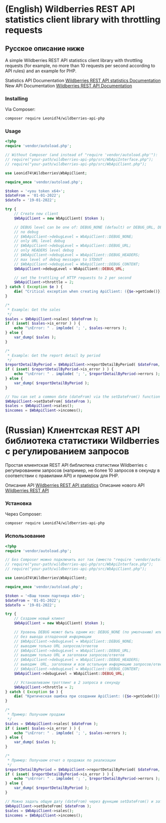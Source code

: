 # (English) Wildberries REST API statistics client library with throttling requests
## Русское описание ниже

A simple Wildberries REST API statistics client library with throttling requests (for example, no more than 10 requests per second according to API rules) and an example for PHP.

Statistics API Documentation [Wildberries REST API statistics Documentation](https://images.wbstatic.net/portal/education/Kak_rabotat'_s_servisom_statistiki.pdf)
New API Documentation [Wildberries REST API Documentation](https://suppliers-api.wildberries.ru/swagger/index.html)

### Installing

Via Composer:

```bash
composer require Leonid74/wildberries-api-php
```

### Usage

```php
<?php
require 'vendor/autoload.php';

// Without Composer (and instead of "require 'vendor/autoload.php'"):
// require("your-path/wildberries-api-php/src/WbApiInterface.php");
// require("your-path/wildberries-api-php/src/WbApiClient.php");

use Leonid74\Wildberries\WbApiClient;

require_once 'vendor/autoload.php';

$token = '<you token x64>';
$dateFrom = '01-01-2022';
$dateTo = '19-01-2022';

try {
    // Create new client
    $WbApiClient = new WbApiClient( $token );

    // DEBUG level can be one of: DEBUG_NONE (default) or DEBUG_URL, DEBUG_HEADERS, DEBUG_CONTENT
    // no debug
    // $WbApiClient->debugLevel = WbApiClient::DEBUG_NONE;
    // only URL level debug
    // $WbApiClient->debugLevel = WbApiClient::DEBUG_URL;
    // only HEADERS level debug
    // $WbApiClient->debugLevel = WbApiClient::DEBUG_HEADERS;
    // max level of debug messages to STDOUT
    // $WbApiClient->debugLevel = WbApiClient::DEBUG_CONTENT;
    $WbApiClient->debugLevel = WbApiClient::DEBUG_URL;

    // set the trottling of HTTP requests to 2 per second
    $WbApiClient->throttle = 2;
} catch ( Exception $e ) {
    die( "Critical exception when creating ApiClient: ({$e->getCode()}) " . $e->getMessage() );
}

/*
 * Example: Get the sales
 */
$sales = $WbApiClient->sales( $dateFrom );
if ( isset( $sales->is_error ) ) {
    echo "\nError: " . implode( '; ', $sales->errors );
} else {
    var_dump( $sales );
}

/*
 * Example: Get the report detail by period
 */
$reportDetailByPeriod = $WbApiClient->reportDetailByPeriod( $dateFrom, $dateTo );
if ( isset( $reportDetailByPeriod->is_error ) ) {
    echo "\nError: " . implode( '; ', $reportDetailByPeriod->errors );
} else {
    var_dump( $reportDetailByPeriod );
}

// You can set a common date (dateFrom) via the setDateFrom() function and then access other functions without passing the date
$WbApiClient->setDateFrom( $dateFrom );
$sales = $WbApiClient->sales();
$incomes = $WbApiClient->incomes();

```

# (Russian) Клиентская REST API библиотека статистики Wildberries с регулированием запросов

Простая клиентская REST API библиотека статистики Wildberries с регулированием запросов (например, не более 10 запросов в секунду в соответствии с правилами API) и примером для PHP.

Описание API [Wildberries REST API statistics](https://images.wbstatic.net/portal/education/Kak_rabotat'_s_servisom_statistiki.pdf)
Описание нового API [Wildberries REST API](https://suppliers-api.wildberries.ru/swagger/index.html)

### Установка

Через Composer:

```bash
composer require Leonid74/wildberries-api-php
```

### Использование

```php
<?php
require 'vendor/autoload.php';

// Без Composer можно подключить вот так (вместо "require 'vendor/autoload.php'"):
// require("your-path/wildberries-api-php/src/WbApiInterface.php");
// require("your-path/wildberries-api-php/src/WbApiClient.php");

use Leonid74\Wildberries\WbApiClient;

require_once 'vendor/autoload.php';

$token = '<Ваш токен партнера x64>';
$dateFrom = '01-01-2022';
$dateTo = '19-01-2022';

try {
    // Создаем новый клиент
    $WbApiClient = new WbApiClient( $token );

    // Уровень DEBUG может быть одним из: DEBUG_NONE (по умолчанию) или DEBUG_URL, DEBUG_HEADERS, DEBUG_CONTENT
    // без вывода отладочной информации
    // $WbApiClient->debugLevel = WbApiClient::DEBUG_NONE;
    // выводим только URL запросов/ответов
    // $WbApiClient->debugLevel = WbApiClient::DEBUG_URL;
    // выводим только URL и заголовки запросов/ответов
    // $WbApiClient->debugLevel = WbApiClient::DEBUG_HEADERS;
    // выводим  URL, заголовки и всю остальную информацию запросов/ответов в STDOUT
    // $WbApiClient->debugLevel = WbApiClient::DEBUG_CONTENT;
    $WbApiClient->debugLevel = WbApiClient::DEBUG_URL;

    // Устанавливаем троттлинг в 2 запроса в секунду
    $WbApiClient->throttle = 2;
} catch ( Exception $e ) {
    die( "Критическая ошибка при создании ApiClient: ({$e->getCode()}) " . $e->getMessage() );
}

/*
 * Пример: Получаем продажи
 */
$sales = $WbApiClient->sales( $dateFrom );
if ( isset( $sales->is_error ) ) {
    echo "\nError: " . implode( '; ', $sales->errors );
} else {
    var_dump( $sales );
}

/*
 * Пример: Получаем отчет о продажах по реализации
 */
$reportDetailByPeriod = $WbApiClient->reportDetailByPeriod( $dateFrom, $dateTo );
if ( isset( $reportDetailByPeriod->is_error ) ) {
    echo "\nError: " . implode( '; ', $reportDetailByPeriod->errors );
} else {
    var_dump( $reportDetailByPeriod );
}

// Можно задать общую дату (dateFrom) через функцию setDateFrom() и затем обращаться к другим функциям, не передавая дату
$WbApiClient->setDateFrom( $dateFrom );
$sales = $WbApiClient->sales();
$incomes = $WbApiClient->incomes();

```
